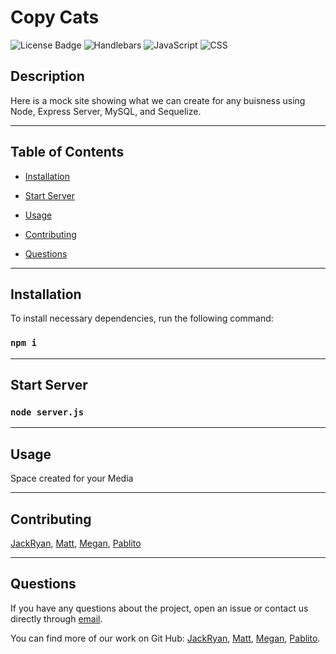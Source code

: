 
  # Copy Cats
  ![License Badge](https://img.shields.io/badge/License-MIT-blue) ![Handlebars](https://img.shields.io/badge/Handlebars-61%25-orange) ![JavaScript](https://img.shields.io/badge/JavaScript-30.7%25-yellow) ![CSS](https://img.shields.io/badge/CSS-8.3%25-purple)
  
  ## Description

  Here is a mock site showing what we can create for any buisness using Node, Express Server, MySQL, and Sequelize.


---
  ## Table of Contents
  
  * [Installation](#Installastion)

  * [Start Server](#start&nbsp;server)

  * [Usage](#usage)

  * [Contributing](#contributing)

  * [Questions](#questions)


---
  ## Installation

  To install necessary dependencies, run the following command:
  
  ### ```npm i```


---  
  ## Start Server

  ### ```node server.js```

---
  ## Usage
 
  Space created for your Media



---  
  ## Contributing

  
  [JackRyan](https://github.com/JackRyanSmith), [Matt](https://github.com/mx6), [Megan](https://github.com/mslee001), [Pablito](https://github.com/pabloivanjuarez)

  
---  
  ## Questions
  
  If you have any questions about the project, open an issue or contact us directly through [email](mailto:weekdaypablo@gmail.com).

  You can find more of our work on Git Hub: 
  [JackRyan](https://github.com/JackRyanSmith), [Matt](https://github.com/mx6), [Megan](https://github.com/mslee001), [Pablito](https://github.com/pabloivanjuarez).

